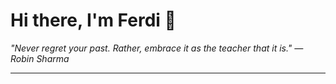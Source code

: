 <h1>Hi there, I'm Ferdi 👋</h1>

<p><em>
  "Never regret your past. Rather, embrace it as the teacher that it is." — Robin Sharma
</em></p>

---
